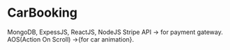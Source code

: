 # CarBooking
MongoDB, ExpessJS, ReactJS, NodeJS 
Stripe API -> for payment gateway.
AOS(Action On Scroll) ->{for car animation}.
